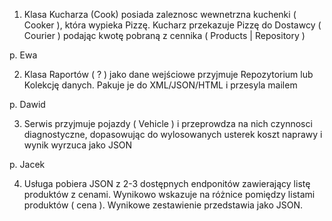 
1. Klasa Kucharza (Cook) posiada zaleznosc wewnetrzna kuchenki ( Cooker ), która wypieka Pizzę.
Kucharz przekazuje Pizzę do Dostawcy ( Courier ) podając kwotę pobraną z cennika ( Products | Repository )

p. Ewa


2. Klasa Raportów ( ? ) jako dane wejściowe przyjmuje Repozytorium lub Kolekcję danych. Pakuje je do XML/JSON/HTML i przesyla mailem

p. Dawid


3. Serwis przyjmuje pojazdy ( Vehicle ) i przeprowdza na nich czynnosci diagnostyczne, dopasowując do wylosowanych usterek koszt naprawy i wynik wyrzuca jako JSON

p. Jacek



4. Usługa pobiera JSON z 2-3 dostępnych endponitów zawierający listę produktów z cenami. Wynikowo wskazuje na różnice pomiędzy listami produktów ( cena ). Wynikowe zestawienie przedstawia jako JSON.

